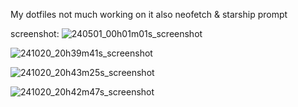 My dotfiles not much working on it also neofetch & starship prompt

screenshot:
![240501_00h01m01s_screenshot](https://github.com/trooper86/Dottr00p3r/assets/128870400/2c6e3eca-4e96-46e5-a07d-7d6f0a1ec59f)

![241020_20h39m41s_screenshot](https://github.com/user-attachments/assets/e38c9991-d468-4ec9-8010-b00bbef5dc98)

![241020_20h43m25s_screenshot](https://github.com/user-attachments/assets/4d7ea772-7f00-4adc-8d5d-fb0cd24e0663)

![241020_20h42m47s_screenshot](https://github.com/user-attachments/assets/5c954cb7-2622-4ae2-975d-afd5fb46a042)



